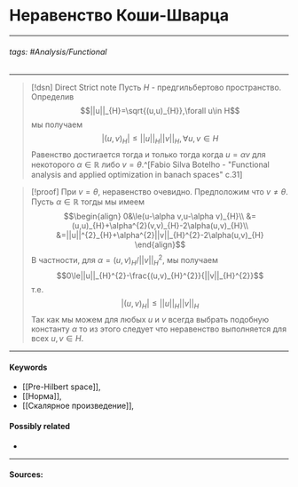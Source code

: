 # Неравенство Коши-Шварца
***
###### tags: #Analysis/Functional  
***
>[!dsn] Direct Strict note
>Пусть $H$ - предгильбертово пространство. Определив 
$$||u||_{H}=\sqrt{(u,u)_{H}},\forall u\in H$$
мы получаем
$$|(u,v)_{H}|\le||u||_{H}||v||_{H},\forall u,v\in H$$
Равенство достигается тогда и только тогда когда $u=\alpha v$ для некоторого $\alpha\in\mathbb{R}$ либо $v=\theta$.^[Fabio Silva Botelho - "Functional analysis and applied optimization in banach spaces" c.31]


>[!proof]
>При $v=\theta$, неравенство очевидно. Предположим что $v\ne\theta$. Пусть $\alpha\in\mathbb{R}$ тогды мы имеем
>$$\begin{align}
0&\le(u-\alpha v,u-\alpha v)_{H}\\
&=(u,u)_{H}+\alpha^{2}(v,v)_{H}-2\alpha(u,v)_{H}\\
&=||u||^{2}_{H}+\alpha^{2}||v||_{H}^{2}-2\alpha(u,v)_{H}
\end{align}$$
В частности, для $\alpha=(u,v)_{H}/||v||_{H}^{2}$, мы получаем
$$0\le||u||_{H}^{2}-\frac{(u,v)_{H}^{2}}{||v||_{H}^{2}}$$
т.е.
$$|(u,v)_{H}|\le||u||_{H}||v||_{H}$$
Так как мы можем для любых $u$ и $v$ всегда выбрать подобную константу $\alpha$ то из этого следует что неравенство выполняется для всех $u,v\in H$.

***
#### Keywords
- [[Pre-Hilbert space]],
- [[Норма]],
- [[Скалярное произведение]],
#### Possibly related
- 
***
#### Sources: